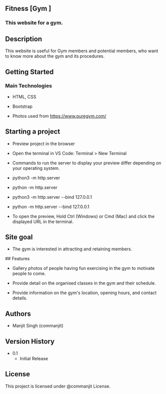 ## Fitness [Gym ]
### This website for a gym.

## Description
This website is useful for Gym members and potential members, who want to know more about the gym and its procedures.

## Getting Started
### Main Technologies
* HTML, CSS

* Bootstrap

* Photos used from https://www.puregym.com/

## Starting a project
* Preview project in the browser

* Open the terminal in VS Code: Terminal > New Terminal

* Commands to run the server to display your preview differ depending on your operating system.

* python3 -m http.server
* python -m http.server
* python3 -m http.server --bind 127.0.0.1
* python -m http.server --bind 127.0.0.1
* To open the preview, Hold Ctrl (Windows) or Cmd (Mac) and click the displayed URL in the terminal.

## Site goal
* The gym is interested in attracting and retaining members.

## Features
* Gallery photos of people having fun exercising in the gym to motivate people to come.

* Provide detail on the organised classes in the gym and their schedule.

* Provide information on the gym's location, opening hours, and contact details.

## Authors

* Manjit Singh (commanjit)

## Version History
* 0.1
    * Initial Release
## License
This project is licensed under @commanjit License.
